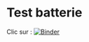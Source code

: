 # Test batterie

Clic sur  : [![Binder](https://mybinder.org/badge_logo.svg)](https://mybinder.org/v2/gh/el-dge/op_batterie/master?filepath=pr%C3%A9pa_bat.ipynb)

